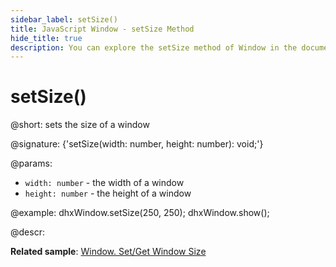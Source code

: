```yaml
---
sidebar_label: setSize()
title: JavaScript Window - setSize Method 
hide_title: true
description: You can explore the setSize method of Window in the documentation of the DHTMLX JavaScript UI library. Browse developer guides and API reference, try out code examples and live demos, and download a free 30-day evaluation version of DHTMLX Suite 7.
---
```

 
# setSize()

@short: sets the size of a window

@signature: {'setSize(width: number, height: number): void;'}

@params:
- `width: number` - the width of a window
- `height: number` - the height of a window

@example:
dhxWindow.setSize(250, 250);
dhxWindow.show();

@descr:

**Related sample**: [Window. Set/Get Window Size](https://snippet.dhtmlx.com/0zqxydvm)

[comment]: # (@relatedapi: window/api/window_getsize_method.md)

[comment]: # (@related:window/usage.md#sizing-window)
